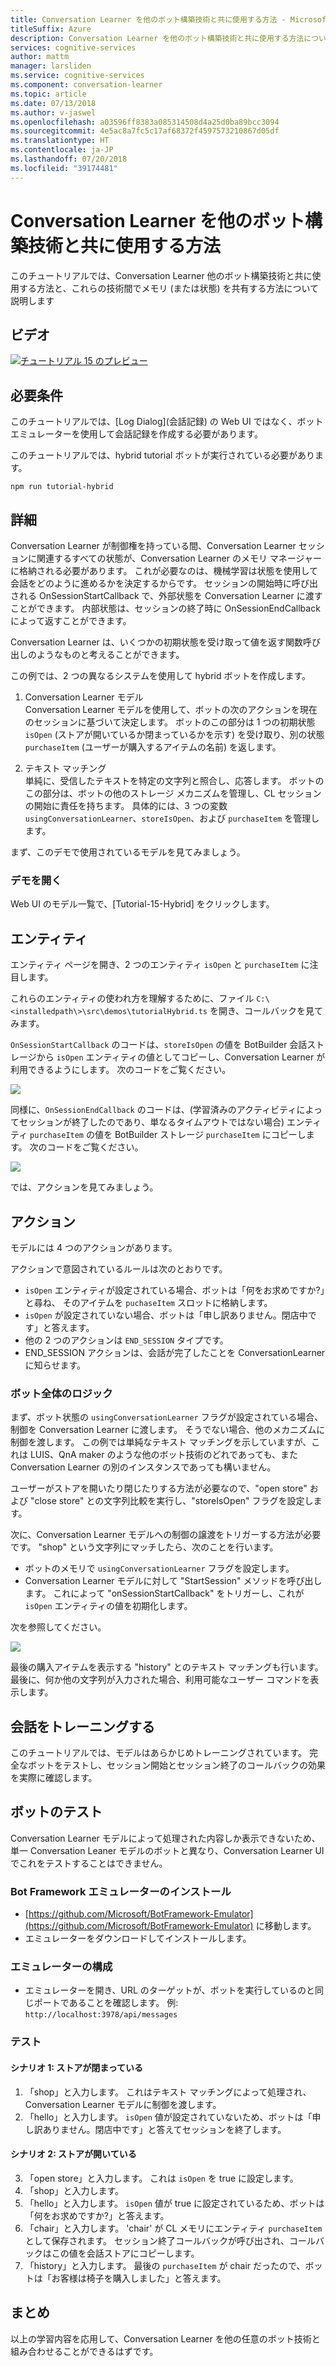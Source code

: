 ```yaml
---
title: Conversation Learner を他のボット構築技術と共に使用する方法 - Microsoft Cognitive Services | Microsoft Docs
titleSuffix: Azure
description: Conversation Learner を他のボット構築技術と共に使用する方法について説明します。
services: cognitive-services
author: mattm
manager: larsliden
ms.service: cognitive-services
ms.component: conversation-learner
ms.topic: article
ms.date: 07/13/2018
ms.author: v-jaswel
ms.openlocfilehash: a03596ff8383a085314508d4a25d0ba89bcc3094
ms.sourcegitcommit: 4e5ac8a7fc5c17af68372f4597573210867d05df
ms.translationtype: HT
ms.contentlocale: ja-JP
ms.lasthandoff: 07/20/2018
ms.locfileid: "39174481"
---
```

# <a name="how-to-use-conversation-learner-with-other-bot-building-technologies"></a>Conversation Learner を他のボット構築技術と共に使用する方法

このチュートリアルでは、Conversation Learner 他のボット構築技術と共に使用する方法と、これらの技術間でメモリ (または状態) を共有する方法について説明します 

## <a name="video"></a>ビデオ

[![チュートリアル 15 のプレビュー](http://aka.ms/cl-tutorial-15-preview)](http://aka.ms/blis-tutorial-15)

## <a name="requirements"></a>必要条件
このチュートリアルでは、[Log Dialog]\(会話記録\) の Web UI ではなく、ボット エミュレーターを使用して会話記録を作成する必要があります。  

このチュートリアルでは、hybrid tutorial ボットが実行されている必要があります。

    npm run tutorial-hybrid

## <a name="details"></a>詳細

Conversation Learner が制御権を持っている間、Conversation Learner セッションに関連するすべての状態が、Conversation Learner のメモリ マネージャーに格納される必要があります。 これが必要なのは、機械学習は状態を使用して会話をどのように進めるかを決定するからです。 セッションの開始時に呼び出される OnSessionStartCallback で、外部状態を Conversation Learner に渡すことができます。 内部状態は、セッションの終了時に OnSessionEndCallback によって返すことができます。

Conversation Learner は、いくつかの初期状態を受け取って値を返す関数呼び出しのようなものと考えることができます。

この例では、2 つの異なるシステムを使用して hybrid ボットを作成します。
1. Conversation Learner モデル <br />
Conversation Learner モデルを使用して、ボットの次のアクションを現在のセッションに基づいて決定します。
ボットのこの部分は 1 つの初期状態 `isOpen` (ストアが開いているか閉まっているかを示す) を受け取り、別の状態 `purchaseItem` (ユーザーが購入するアイテムの名前) を返します。

2. テキスト マッチング <br />
単純に、受信したテキストを特定の文字列と照合し、応答します。
ボットのこの部分は、ボットの他のストレージ メカニズムを管理し、CL セッションの開始に責任を持ちます。 具体的には、3 つの変数 `usingConversationLearner`、`storeIsOpen`、および `purchaseItem` を管理します。

まず、このデモで使用されているモデルを見てみましょう。

### <a name="open-the-demo"></a>デモを開く

Web UI のモデル一覧で、[Tutorial-15-Hybrid] をクリックします。

## <a name="entities"></a>エンティティ

エンティティ ページを開き、2 つのエンティティ `isOpen` と `purchaseItem` に注目します。

これらのエンティティの使われ方を理解するために、ファイル `C:\<installedpath\>\src\demos\tutorialHybrid.ts` を開き、コールバックを見てみます。

`OnSessionStartCallback` のコードは、`storeIsOpen` の値を BotBuilder 会話ストレージから `isOpen` エンティティの値としてコピーし、Conversation Learner が利用できるようにします。 次のコードをご覧ください。

![](../media/tutorial17_sessionstart.PNG)

同様に、`OnSessionEndCallback` のコードは、(学習済みのアクティビティによってセッションが終了したのであり、単なるタイムアウトではない場合) エンティティ `purchaseItem` の値を BotBuilder ストレージ `purchaseItem` にコピーします。 次のコードをご覧ください。

![](../media/tutorial17_sessionend.PNG)

では、アクションを見てみましょう。

## <a name="actions"></a>アクション

モデルには 4 つのアクションがあります。

アクションで意図されているルールは次のとおりです。

- `isOpen` エンティティが設定されている場合、ボットは「何をお求めですか?」と尋ね、 そのアイテムを `puchaseItem` スロットに格納します。
- `isOpen` が設定されていない場合、ボットは「申し訳ありません。閉店中です」と答えます。
- 他の 2 つのアクションは `END_SESSION` タイプです。
- END_SESSION アクションは、会話が完了したことを ConversationLearner に知らせます。

### <a name="overall-bot-logic"></a>ボット全体のロジック

まず、ボット状態の `usingConversationLearner` フラグが設定されている場合、制御を Conversation Learner に渡します。 そうでない場合、他のメカニズムに制御を渡します。  この例では単純なテキスト マッチングを示していますが、これは LUIS、QnA maker のような他のボット技術のどれであっても、また Conversation Learner の別のインスタンスであっても構いません。

ユーザーがストアを開いたり閉じたりする方法が必要なので、"open store" および "close store" との文字列比較を実行し、"storeIsOpen" フラグを設定します。

次に、Conversation Learner モデルへの制御の譲渡をトリガーする方法が必要です。 "shop" という文字列にマッチしたら、次のことを行います。
- ボットのメモリで `usingConversationLearner` フラグを設定します。
- Conversation Learner モデルに対して "StartSession" メソッドを呼び出します。  これによって "onSessionStartCallback" をトリガーし、これが `isOpen` エンティティの値を初期化します。

次を参照してください。

![](../media/tutorial17_useConversationLearner.PNG)

最後の購入アイテムを表示する "history" とのテキスト マッチングも行います。
最後に、何か他の文字列が入力された場合、利用可能なユーザー コマンドを表示します。

## <a name="train-dialog"></a>会話をトレーニングする

このチュートリアルでは、モデルはあらかじめトレーニングされています。  完全なボットをテストし、セッション開始とセッション終了のコールバックの効果を実際に確認します。

## <a name="testing-the-bot"></a>ボットのテスト

Conversation Learner モデルによって処理された内容しか表示できないため、単一 Conversation Leaner モデルのボットと異なり、Conversation Learner UI でこれをテストすることはできません。

### <a name="install-the-bot-framework-emulator"></a>Bot Framework エミュレーターのインストール

- [https://github.com/Microsoft/BotFramework-Emulator](https://github.com/Microsoft/BotFramework-Emulator) に移動します。
- エミュレーターをダウンロードしてインストールします。

### <a name="configure-the-emulator"></a>エミュレーターの構成

- エミュレーターを開き、URL のターゲットが、ボットを実行しているのと同じポートであることを確認します。 例: `http://localhost:3978/api/messages`

### <a name="test"></a>テスト 

#### <a name="scenario-1-store-is-closed"></a>シナリオ 1: ストアが閉まっている
1. 「shop」と入力します。 これはテキスト マッチングによって処理され、Conversation Learner モデルに制御を渡します。
2. 「hello」と入力します。  `isOpen` 値が設定されていないため、ボットは「申し訳ありません。閉店中です」と答えてセッションを終了します。

#### <a name="scenario-2-store-is-open"></a>シナリオ 2: ストアが開いている
3. 「open store」と入力します。  これは `isOpen` を true に設定します。
4. 「shop」と入力します。
5. 「hello」と入力します。  `isOpen` 値が true に設定されているため、ボットは「何をお求めですか?」と答えます。
6. 「chair」と入力します。 'chair' が CL メモリにエンティティ `purchaseItem` として保存されます。 セッション終了コールバックが呼び出され、コールバックはこの値を会話ストアにコピーします。
7. 「history」と入力します。  最後の `purchaseItem` が chair だったので、ボットは「お客様は椅子を購入しました」と答えます。

## <a name="conclusion"></a>まとめ

以上の学習内容を応用して、Conversation Learner を他の任意のボット技術と組み合わせることができるはずです。
